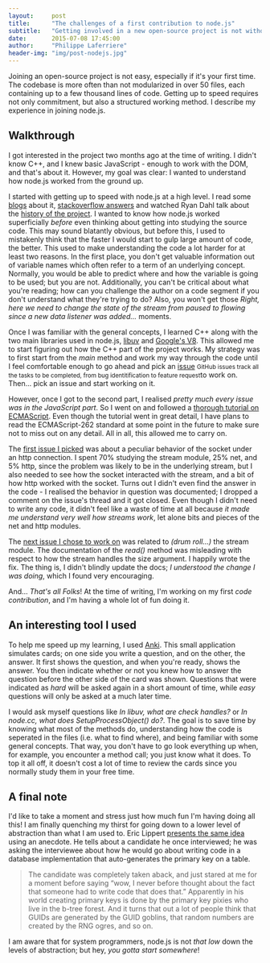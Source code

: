 ```yaml
---
layout:     post
title:      "The challenges of a first contribution to node.js"
subtitle:   "Getting involved in a new open-source project is not without challenges. I share my experience in the matter."
date:       2015-07-08 17:45:00
author:     "Philippe Laferriere"
header-img: "img/post-nodejs.jpg"
---
```


Joining an open-source project is not easy, especially if it's your first time.
The codebase is more often than not modularized in over 50 files, each 
containing up to a few thousand lines of code. Getting up to speed requires 
not only commitment, but also a structured working method. I describe
my experience in joining node.js.

## Walkthrough
I got interested in the project two months ago at the time of 
writing. I didn't know C++, and I knew basic JavaScript - enough to
work with the DOM, and that's about it. However, my goal was clear:
I wanted to understand how node.js worked from the ground up.

I started with getting up to speed with node.js at a high level. I read some
[blogs](http://www.toptal.com/nodejs/why-the-hell-would-i-use-node-js) 
about it, [stackoverflow answers](http://stackoverflow.com/a/14797359/3499862) and
watched Ryan Dahl talk about the [history of the project](https://www.youtube.com/watch?v=SAc0vQCC6UQ).
I wanted to know how node.js worked superficially *before* even thinking about getting
into studying the source code. This may sound blatantly obvious, but before this,
I used to mistakenly think that the faster I would start to gulp large amount 
of code, the better. This used to make understanding the code a lot harder
for at least two reasons. In the first place, you don't get valuable information out of
variable names which often refer to a term of an underlying concept. Normally,
you would be able to predict where and how the variable is going to be used; but you are not.
Additionally, you can't be critical about what you're reading; how can you 
challenge the author on a code segment if you don't understand what they're trying to do?
Also, you won't get those *Right, here we need to change the state of the stream 
from paused to flowing since a new data listener was added...* moments. 

Once I was familiar with the general concepts, I learned C++ along with the two
main libraries used in node.js, [libuv](http://docs.libuv.org/en/v1.x/) and
[Google's V8](https://developers.google.com/v8/intro). This allowed
me to start figuring out how the C++ part of the project works. My strategy was
to first start from the *main* method and work my way through the code
until I feel comfortable enough to go ahead and pick an [issue](https://github.com/joyent/node/issues)
<small class="sidenote">GitHub issues track all the tasks to be completed, from bug 
identitification to feature request</small>to work on. Then... pick an issue and start working on it.


However, once I got to the second part, I realised *pretty much every issue was in the 
JavaScript part*. So I went on and followed a 
[thorough tutorial on ECMAScript](http://dmitrysoshnikov.com/ecmascript/chapter-1-execution-contexts/).
Even though the tutorial went in great detail, I have plans to read the ECMAScript-262
standard at some point in the future to make sure not to miss out on any detail.
All in all, this allowed me to carry on.

The [first issue I picked](https://github.com/joyent/node/issues/7581) was
about a peculiar behavior of the socket under an http connection.
I spent 70% studying the stream module, 25% net, and 5% http, since the problem
was likely to be in the underlying stream, but I also needed to see
how the socket interacted with the stream, and a bit of how http worked with
the socket. Turns out I didn't even find the answer in the code - I realised
the behavior in question was documented; I dropped a comment on the issue's thread 
and it got closed. Even though I didn't need to write any code, it didn't
feel like a waste of time at all because *it made me understand very well how
streams work*, let alone bits and pieces of the net and http modules.

The [next issue I chose to work on](https://github.com/joyent/node/issues/7273)
was related to *(drum roll...)* the stream module. The documentation of the *read()*
method was misleading with respect to how the stream handles the size argument. 
I happily wrote the fix. The thing is, I didn't blindly update the docs;
*I understood the change I was doing*, which I found very encouraging.

And... *That's all Folks*! At the time of writing, I'm working on my first *code contribution*, and
I'm having a whole lot of fun doing it.

## An interesting tool I used
To help me speed up my learning, I used [Anki](http://ankisrs.net/). This small
application simulates cards; on one side you write a question, and
on the other, the answer. It first shows the question, and when you're
ready, shows the answer. You then indicate whether or not you knew how to answer the question 
before the other side of the card was shown. Questions that were indicated as *hard* will be asked
again in a short amount of time, while *easy* questions will only be asked at a much later time.

I would ask myself questions like *In libuv, what are check handles?* or *In node.cc, what does
SetupProcessObject() do?*. The goal is to save time by knowing what most of the methods
do, understanding how the code is seperated in the files (i.e. what to find where), 
and being familiar with some general concepts. That way, you don't have to go look 
everything up when, for example, you encounter a method call; you just know what it does.
To top it all off, it doesn't cost a lot of time to review the cards since
you normally study them in your free time.

## A final note
I'd like to take a moment and stress just how much fun I'm having doing all this!
I am finally quenching my thirst for going down to a lower level of abstraction 
than what I am used to. Eric Lippert 
[presents the same idea](http://ericlippert.com/2015/06/04/its-not-magic/) using an anecdote.
He tells about a candidate he once interviewed; he was asking the interviewee about how he
would go about writing code in a database implementation that auto-generates the
primary key on a table.

> The candidate was completely taken aback, and just stared at me for a moment before
> saying “wow, I never before thought about the fact that someone had to write code
> that does that.” Apparently in his world creating primary keys is done by the primary
> key pixies who live in the b-tree forest. And it turns that out a lot of people think
> that GUIDs are generated by the GUID goblins, that random numbers are created by the
> RNG ogres, and so on.


I am aware that for system programmers, node.js is not *that low* down the levels of
abstraction; but hey, *you gotta start somewhere*!


<!-- Facebook like & share-->
<div style="margin-top:30px;" class="fb-like" data-href="http://plafer.github.io/2015/07/08/the-challenges-of-a-first-contribution-to-nodejs/" data-layout="standard" data-action="like" data-show-faces="true" data-share="true"></div>